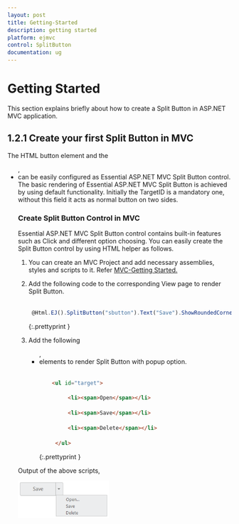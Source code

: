 ```yaml
---
layout: post
title: Getting-Started
description: getting started 
platform: ejmvc
control: SplitButton
documentation: ug
---
```


# Getting Started 

This section explains briefly about how to create a Split Button in ASP.NET MVC application.

## 1.2.1 Create your first Split Button in MVC

The HTML button element and the <UL>, <LI> can be easily configured as Essential ASP.NET MVC Split Button control.  The basic rendering of Essential ASP.NET MVC Split Button is achieved by using default functionality. Initially the TargetID is a mandatory one, without this field it acts as normal button on two sides.

### Create Split Button Control in MVC

Essential ASP.NET MVC Split Button control contains built-in features such as Click and different option choosing. You can easily create the Split Button control by using HTML helper as follows.

1. You can create an MVC Project and add necessary assemblies, styles and scripts to it.  Refer [MVC-Getting Started.](http://help.syncfusion.com/ug/js/Documents/gettingstartedwithmv.htm)
2. Add the following code to the corresponding View page to render Split Button.


   ~~~ js

	@Html.EJ().SplitButton("sbutton").Text("Save").ShowRoundedCorner(true).Size(ButtonSize.Large).TargetID("target")

   ~~~
   {:.prettyprint }

3. Add the following <UL>, <LI> elements to render Split Button with popup option.


   ~~~ html
   
       <ul id="target">

            <li><span>Open</span></li>

            <li><span>Save</span></li>

            <li><span>Delete</span></li>

        </ul>      

   ~~~
   {:.prettyprint }

Output of the above scripts,



![](Getting-Started_images/Getting-Started_img1.png)



